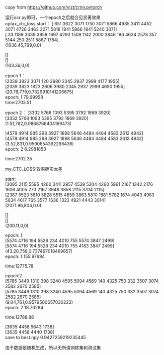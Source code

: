 copy from https://github.com/yizt/crnn.pytorch  
  
运行ocr.py即可，一个epoch之后就会见显著效果  
optax_ctc_loss
start：
[ 651 3622 3071 1750 3071 5866 4985 3411 4452 3071 4726 2463 3071 5818
 1841 5866 1841 5240 3071]  
[  33 1189 3339 3858 1697 4293 1509 1142 2000 3846  196 4634 2578  357
 5144  250 2511 5867 1784]  
(1036.45,799,0.0)  
  
[]  
[]  
(103.36,0,0)  
  
  
epoch 1：  
[2339 3823 3071  120 3980 2345 2937 2999 4177 1955]  
[2339 3823 1823 2606 3980 2345 2937 2999 4690 1955]  
(20.78,779,0.7329910141206675)  
epoch: 1 79.69958  
time:2703.51  
  

epoch 2： 
[3332 5768 1093 5395 3792 1869 3920]  
[3332 5768 1093 5395 3792 1869 3920]  
(1.51,762,0.9868766404199475)  
  
[4578 4914  985  298 3927 1898 5646 4484 4484 4583 2612 4942]  
[4578 4914  985  298 3927 1898 5646 4484 4484 4583 2612 4942]  
(3.52,831,0.9590854392298436)  
epoch: 2 6.2981853  
  
time:2702.35  



my_CTC_LOSS:效率确实太差
    
start:  
[3085 2115 5595 4260 3411 2957 4539 5204 4260 5961 2167 1342 2176 1606
 4005  270 2167 3948 3858 2115 3704 2115]  
[2387 5523 5810 5828 5515 4859 3863 5810 1881 5782 1674 4043 4983 5634
 4617  765 3577 1636 1323 4921 4443 3014]  
(2071.96,804,0.0)  
  
[]  
[]  
(200.11,0,0)  
  
epoch: 1  
[5574 4716  194 5528  234 4010  755 5574 3847 2499]  
[5574 4716  194 5528  234 4010  755 4183 3847 2499]  
(43.20,758,0.737467018469657)  
epoch: 1 155.97694  
  
time:12775.78  
  
  
epoch:2  
[5785 3449 1310  398 3240 4595 5094 4569  140 4325  750  332 3507 3074
 2582 2670 2585]  
[5785 3449 1310  398 3240 4595 5094 4569  140 4325  750  332 3507 3074
 2582 2670 2585]  
(9.04,761,0.9579500657030223)  
epoch: 2 18.70284  
  
time:12788.88  
  
[3635 4458 5643 1738]  
[3635 4458 4440 1738]  
save to  best.npy 0.9427259219235445  
  
由于数据是随机生成，所以无所谓训练集和测试集